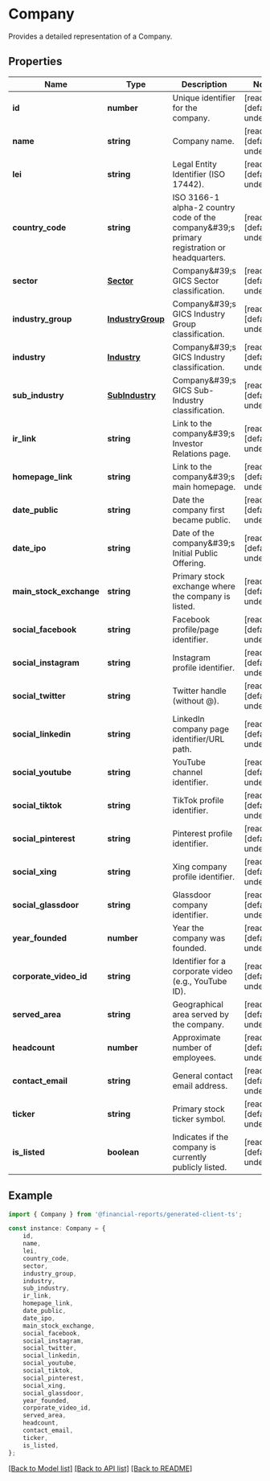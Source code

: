 # Company

Provides a detailed representation of a Company.

## Properties

Name | Type | Description | Notes
------------ | ------------- | ------------- | -------------
**id** | **number** | Unique identifier for the company. | [readonly] [default to undefined]
**name** | **string** | Company name. | [readonly] [default to undefined]
**lei** | **string** | Legal Entity Identifier (ISO 17442). | [readonly] [default to undefined]
**country_code** | **string** | ISO 3166-1 alpha-2 country code of the company\&#39;s primary registration or headquarters. | [readonly] [default to undefined]
**sector** | [**Sector**](Sector.md) | Company\&#39;s GICS Sector classification. | [readonly] [default to undefined]
**industry_group** | [**IndustryGroup**](IndustryGroup.md) | Company\&#39;s GICS Industry Group classification. | [readonly] [default to undefined]
**industry** | [**Industry**](Industry.md) | Company\&#39;s GICS Industry classification. | [readonly] [default to undefined]
**sub_industry** | [**SubIndustry**](SubIndustry.md) | Company\&#39;s GICS Sub-Industry classification. | [readonly] [default to undefined]
**ir_link** | **string** | Link to the company\&#39;s Investor Relations page. | [readonly] [default to undefined]
**homepage_link** | **string** | Link to the company\&#39;s main homepage. | [readonly] [default to undefined]
**date_public** | **string** | Date the company first became public. | [readonly] [default to undefined]
**date_ipo** | **string** | Date of the company\&#39;s Initial Public Offering. | [readonly] [default to undefined]
**main_stock_exchange** | **string** | Primary stock exchange where the company is listed. | [readonly] [default to undefined]
**social_facebook** | **string** | Facebook profile/page identifier. | [readonly] [default to undefined]
**social_instagram** | **string** | Instagram profile identifier. | [readonly] [default to undefined]
**social_twitter** | **string** | Twitter handle (without @). | [readonly] [default to undefined]
**social_linkedin** | **string** | LinkedIn company page identifier/URL path. | [readonly] [default to undefined]
**social_youtube** | **string** | YouTube channel identifier. | [readonly] [default to undefined]
**social_tiktok** | **string** | TikTok profile identifier. | [readonly] [default to undefined]
**social_pinterest** | **string** | Pinterest profile identifier. | [readonly] [default to undefined]
**social_xing** | **string** | Xing company profile identifier. | [readonly] [default to undefined]
**social_glassdoor** | **string** | Glassdoor company identifier. | [readonly] [default to undefined]
**year_founded** | **number** | Year the company was founded. | [readonly] [default to undefined]
**corporate_video_id** | **string** | Identifier for a corporate video (e.g., YouTube ID). | [readonly] [default to undefined]
**served_area** | **string** | Geographical area served by the company. | [readonly] [default to undefined]
**headcount** | **number** | Approximate number of employees. | [readonly] [default to undefined]
**contact_email** | **string** | General contact email address. | [readonly] [default to undefined]
**ticker** | **string** | Primary stock ticker symbol. | [readonly] [default to undefined]
**is_listed** | **boolean** | Indicates if the company is currently publicly listed. | [readonly] [default to undefined]

## Example

```typescript
import { Company } from '@financial-reports/generated-client-ts';

const instance: Company = {
    id,
    name,
    lei,
    country_code,
    sector,
    industry_group,
    industry,
    sub_industry,
    ir_link,
    homepage_link,
    date_public,
    date_ipo,
    main_stock_exchange,
    social_facebook,
    social_instagram,
    social_twitter,
    social_linkedin,
    social_youtube,
    social_tiktok,
    social_pinterest,
    social_xing,
    social_glassdoor,
    year_founded,
    corporate_video_id,
    served_area,
    headcount,
    contact_email,
    ticker,
    is_listed,
};
```

[[Back to Model list]](../README.md#documentation-for-models) [[Back to API list]](../README.md#documentation-for-api-endpoints) [[Back to README]](../README.md)
